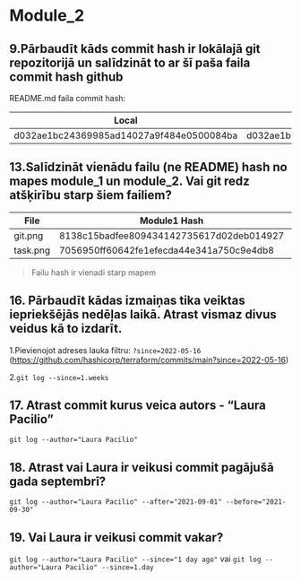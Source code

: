 # Module_2

## 9.Pārbaudīt kāds commit hash ir lokālajā git repozitorijā un salīdzināt to ar šī paša faila commit hash github

README.md faila commit hash:

| Local | Github |
| ------ | ------ |
| d032ae1bc24369985ad14027a9f484e0500084ba | d032ae1bc24369985ad14027a9f484e0500084ba |

## 13.Salīdzināt vienādu failu (ne README) hash no mapes module_1 un module_2. Vai git redz atšķirību starp šiem failiem?

| File | Module1 Hash | Module2 Hash |
| ------ | ------ | ------ |
| git.png | 8138c15badfee809434142735617d02deb014927 | 8138c15badfee809434142735617d02deb014927 |
| task.png | 7056950ff60642fe1efecda44e341a750c9e4db8 | 7056950ff60642fe1efecda44e341a750c9e4db8 |

> Failu hash ir vienadi starp mapem

## 16. Pārbaudīt kādas izmaiņas tika veiktas iepriekšējās nedēļas laikā. Atrast vismaz divus veidus kā to izdarīt.

1.Pievienojot adreses lauka filtru: `?since=2022-05-16` (https://github.com/hashicorp/terraform/commits/main?since=2022-05-16)

2.`git log --since=1.weeks`

## 17. Atrast commit kurus veica autors - “Laura Pacilio”

`git log --author="Laura Pacilio"`

## 18. Atrast vai Laura ir veikusi commit pagājušā gada septembrī?

`git log --author="Laura Pacilio" --after="2021-09-01" --before="2021-09-30"`

## 19. Vai Laura ir veikusi commit vakar?

`git log --author="Laura Pacilio" --since="1 day ago"` vai `git log --author="Laura Pacilio" --since=1.day`
